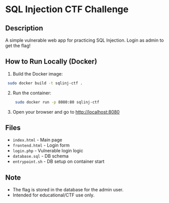 # SQL Injection CTF Challenge

## Description
A simple vulnerable web app for practicing SQL Injection. Login as admin to get the flag!

## How to Run Locally (Docker)

1. Build the Docker image:

  ```bash
   sudo docker build -t sqlinj-ctf .
   ```

2. Run the container:

   ```bash
    sudo docker run -p 8080:80 sqlinj-ctf
   ```

3. Open your browser and go to [http://localhost:8080](http://localhost:8080)

## Files
- `index.html` - Main page
- `frontend.html` - Login form
- `login.php` - Vulnerable login logic
- `database.sql` - DB schema
- `entrypoint.sh` - DB setup on container start

## Note
- The flag is stored in the database for the admin user.
- Intended for educational/CTF use only.
